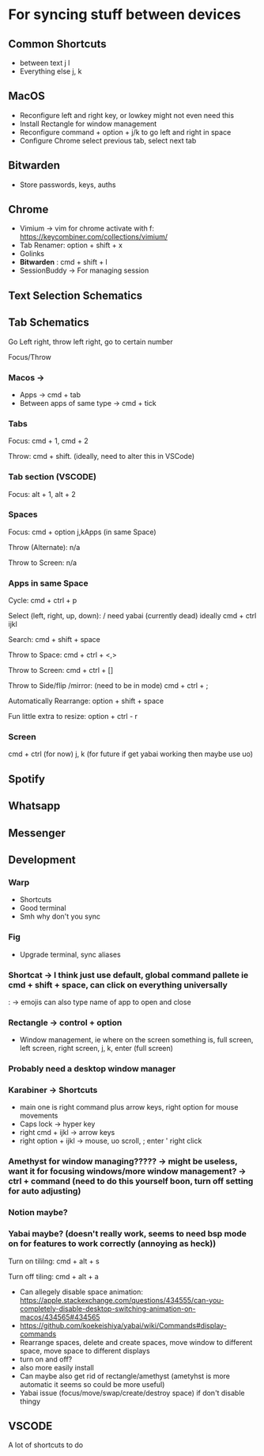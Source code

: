 # For syncing stuff between devices

## Common Shortcuts

- between text j l
- Everything else j, k

## MacOS

- Reconfigure left and right key, or lowkey might not even need this
- Install Rectangle for window management
- Reconfigure command + option + j/k to go left and right in space
- Configure Chrome select previous tab, select next tab

## Bitwarden

- Store passwords, keys, auths

## Chrome

- Vimium -> vim for chrome activate with f: https://keycombiner.com/collections/vimium/
- Tab Renamer: option + shift + x
- Golinks
- **Bitwarden** : cmd + shift + l
- SessionBuddy -> For managing session

## Text Selection Schematics

## Tab Schematics

Go Left right, throw left right, go to certain number

Focus/Throw

### Macos ->

- Apps -> cmd + tab
- Between apps of same type -> cmd + tick

### Tabs

Focus: cmd + 1, cmd + 2

Throw: cmd + shift. (ideally, need to alter this in VSCode)

### Tab section (VSCODE)

Focus: alt + 1, alt + 2

### Spaces

Focus: cmd + option j,kApps (in same Space)

Throw (Alternate): n/a

Throw to Screen: n/a

### Apps in same Space

Cycle: cmd + ctrl + p

Select (left, right, up, down):  / need yabai (currently dead) ideally cmd + ctrl ijkl

Search: cmd + shift + space

Throw to Space: cmd + ctrl + <,>

Throw to Screen: cmd + ctrl  + []

Throw to Side/flip /mirror: (need to be in mode) cmd + ctrl + ;

Automatically Rearrange: option + shift + space

Fun little extra to resize: option + ctrl - r

### Screen

cmd + ctrl (for now) j, k (for future if get yabai working then maybe use uo)

## Spotify

## Whatsapp

## Messenger

## Development

### Warp

- Shortcuts
- Good terminal
- Smh why don't you sync

### Fig

- Upgrade terminal, sync aliases

### Shortcat -> I think just use default, global command pallete ie cmd + shift + space, can click on everything universally

: -> emojis
can also type name of app to open and close

### Rectangle -> control + option

- Window management, ie where on the screen something is, full screen, left screen, right screen,
  j, k, enter (full screen)

### Probably need a desktop window manager

### Karabiner -> Shortcuts

- main one is right command plus arrow keys, right option for mouse movements
- Caps lock -> hyper key
- right cmd + ijkl -> arrow keys
- right option + ijkl -> mouse, uo scroll, ; enter ' right click

### Amethyst for window managing????? -> might be useless, want it for focusing windows/more window management? -> ctrl + command (need to do this yourself boon, turn off setting for auto adjusting)

### Notion maybe?

### Yabai maybe? (doesn't really work, seems to need bsp mode on for features to work correctly (annoying as heck))

Turn on tililng: cmd + alt + s

Turn off tiling: cmd + alt + a


- Can allegely disable space animation: https://apple.stackexchange.com/questions/434555/can-you-completely-disable-desktop-switching-animation-on-macos/434565#434565
- https://github.com/koekeishiya/yabai/wiki/Commands#display-commands
- Rearrange spaces, delete and create spaces, move window to different space, move space to different displays
- turn on and off?
- also more easily install
- Can maybe also get rid of rectangle/amethyst (ametyhst is more automatic it seems so could be more useful)
- Yabai issue (focus/move/swap/create/destroy space) if don't disable thingy

## VSCODE

A lot of shortcuts to do
